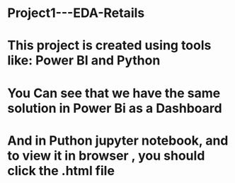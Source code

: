 # Project1---EDA-Retails
# This project is created using tools like: Power BI and Python
# You Can see that we have the same solution in Power Bi as a Dashboard
# And in Puthon jupyter notebook, and to view it in browser , you should click the .html file
